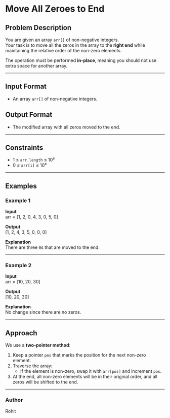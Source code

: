 # Move All Zeroes to End

## Problem Description
You are given an array `arr[]` of non-negative integers.  
Your task is to move all the zeros in the array to the **right end** while maintaining the relative order of the non-zero elements.  

The operation must be performed **in-place**, meaning you should not use extra space for another array.

---

## Input Format
- An array `arr[]` of non-negative integers.

## Output Format
- The modified array with all zeros moved to the end.

---

## Constraints
- 1 ≤ `arr.length` ≤ 10⁵  
- 0 ≤ `arr[i]` ≤ 10⁵  

---

## Examples

### Example 1
**Input**  
arr = [1, 2, 0, 4, 3, 0, 5, 0]

**Output**  
[1, 2, 4, 3, 5, 0, 0, 0]

**Explanation**  
There are three `0`s that are moved to the end.

---

### Example 2
**Input**  
arr = [10, 20, 30]

**Output**  
[10, 20, 30]

**Explanation**  
No change since there are no zeros.

---
## Approach
We use a **two-pointer method**:
1. Keep a pointer `pos` that marks the position for the next non-zero element.
2. Traverse the array:
   - If the element is non-zero, swap it with `arr[pos]` and increment `pos`.
3. At the end, all non-zero elements will be in their original order, and all zeros will be shifted to the end.

---
### Author
Rohit
